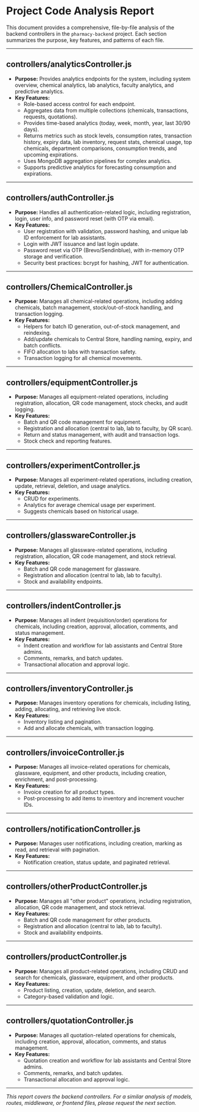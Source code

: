 # Project Code Analysis Report

This document provides a comprehensive, file-by-file analysis of the backend controllers in the `pharmacy-backend` project. Each section summarizes the purpose, key features, and patterns of each file.

---

## controllers/analyticsController.js
- **Purpose:** Provides analytics endpoints for the system, including system overview, chemical analytics, lab analytics, faculty analytics, and predictive analytics.
- **Key Features:**
  - Role-based access control for each endpoint.
  - Aggregates data from multiple collections (chemicals, transactions, requests, quotations).
  - Provides time-based analytics (today, week, month, year, last 30/90 days).
  - Returns metrics such as stock levels, consumption rates, transaction history, expiry data, lab inventory, request stats, chemical usage, top chemicals, department comparisons, consumption trends, and upcoming expirations.
  - Uses MongoDB aggregation pipelines for complex analytics.
  - Supports predictive analytics for forecasting consumption and expirations.

---

## controllers/authController.js
- **Purpose:** Handles all authentication-related logic, including registration, login, user info, and password reset (with OTP via email).
- **Key Features:**
  - User registration with validation, password hashing, and unique lab ID enforcement for lab assistants.
  - Login with JWT issuance and last login update.
  - Password reset via OTP (Brevo/Sendinblue), with in-memory OTP storage and verification.
  - Security best practices: bcrypt for hashing, JWT for authentication.

---

## controllers/ChemicalController.js
- **Purpose:** Manages all chemical-related operations, including adding chemicals, batch management, stock/out-of-stock handling, and transaction logging.
- **Key Features:**
  - Helpers for batch ID generation, out-of-stock management, and reindexing.
  - Add/update chemicals to Central Store, handling naming, expiry, and batch conflicts.
  - FIFO allocation to labs with transaction safety.
  - Transaction logging for all chemical movements.

---

## controllers/equipmentController.js
- **Purpose:** Manages all equipment-related operations, including registration, allocation, QR code management, stock checks, and audit logging.
- **Key Features:**
  - Batch and QR code management for equipment.
  - Registration and allocation (central to lab, lab to faculty, by QR scan).
  - Return and status management, with audit and transaction logs.
  - Stock check and reporting features.

---

## controllers/experimentController.js
- **Purpose:** Manages all experiment-related operations, including creation, update, retrieval, deletion, and usage analytics.
- **Key Features:**
  - CRUD for experiments.
  - Analytics for average chemical usage per experiment.
  - Suggests chemicals based on historical usage.

---

## controllers/glasswareController.js
- **Purpose:** Manages all glassware-related operations, including registration, allocation, QR code management, and stock retrieval.
- **Key Features:**
  - Batch and QR code management for glassware.
  - Registration and allocation (central to lab, lab to faculty).
  - Stock and availability endpoints.

---

## controllers/indentController.js
- **Purpose:** Manages all indent (requisition/order) operations for chemicals, including creation, approval, allocation, comments, and status management.
- **Key Features:**
  - Indent creation and workflow for lab assistants and Central Store admins.
  - Comments, remarks, and batch updates.
  - Transactional allocation and approval logic.

---

## controllers/inventoryController.js
- **Purpose:** Manages inventory operations for chemicals, including listing, adding, allocating, and retrieving live stock.
- **Key Features:**
  - Inventory listing and pagination.
  - Add and allocate chemicals, with transaction logging.

---

## controllers/invoiceController.js
- **Purpose:** Manages all invoice-related operations for chemicals, glassware, equipment, and other products, including creation, enrichment, and post-processing.
- **Key Features:**
  - Invoice creation for all product types.
  - Post-processing to add items to inventory and increment voucher IDs.

---

## controllers/notificationController.js
- **Purpose:** Manages user notifications, including creation, marking as read, and retrieval with pagination.
- **Key Features:**
  - Notification creation, status update, and paginated retrieval.

---

## controllers/otherProductController.js
- **Purpose:** Manages all "other product" operations, including registration, allocation, QR code management, and stock retrieval.
- **Key Features:**
  - Batch and QR code management for other products.
  - Registration and allocation (central to lab, lab to faculty).
  - Stock and availability endpoints.

---

## controllers/productController.js
- **Purpose:** Manages all product-related operations, including CRUD and search for chemicals, glassware, equipment, and other products.
- **Key Features:**
  - Product listing, creation, update, deletion, and search.
  - Category-based validation and logic.

---

## controllers/quotationController.js
- **Purpose:** Manages all quotation-related operations for chemicals, including creation, approval, allocation, comments, and status management.
- **Key Features:**
  - Quotation creation and workflow for lab assistants and Central Store admins.
  - Comments, remarks, and batch updates.
  - Transactional allocation and approval logic.

---

*This report covers the backend controllers. For a similar analysis of models, routes, middleware, or frontend files, please request the next section.*
